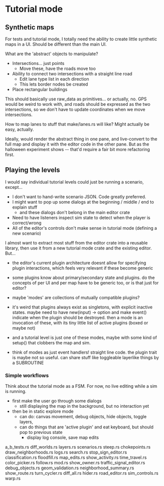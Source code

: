 # Tutorial mode

## Synthetic maps

For tests and tutorial mode, I totally need the ability to create little
synthetic maps in a UI. Should be different than the main UI.

What are the 'abstract' objects to manipulate?

- Intersections... just points
	- Move these, have the roads move too
- Ability to connect two intersections with a straight line road
	- Edit lane type list in each direction
	- This lets border nodes be created
- Place rectangular buildings

This should basically use raw_data as primitives... or actually, no. GPS would
be weird to work with, and roads should be expressed as the two intersections,
so we don't have to update coordinates when we move intersections.

How to map lanes to stuff that make/lanes.rs will like? Might actually be easy,
actually.

Ideally, would render the abstract thing in one pane, and live-convert to the
full map and display it with the editor code in the other pane. But as the
halloween experiment shows -- that'd require a fair bit more refactoring first.

## Playing the levels

I would say individual tutorial levels could just be running a scenario, except...

- I don't want to hand-write scenario JSON. Code greatly preferred.
- I might want to pop up some dialogs at the beginning / middle / end to explain stuff
	- and these dialogs don't belong in the main editor crate
- Need to have listeners inspect sim state to detect when the player is correct/wrong
- All of the editor's controls don't make sense in tutorial mode (defining a new scenario)

I almost want to extract most stuff from the editor crate into a reusable
library, then use it from a new tutorial mode crate and the existing editor. But...

- the editor's current plugin architecture doesnt allow for specifying plugin
  interactions, which feels very relevant if these become generic
- some plugins know about primary/secondary state and plugins. do the concepts
  of per UI and per map have to be generic too, or is that just for editor?

- maybe 'modes' are collections of mutually compatible plugins?
- it's weird that plugins always exist as singletons, with explicit inactive states. maybe need to have new(input) -> option<plugin> and make event() indicate when the plugin should be destroyed. then a mode is an invocation of these, with its tiny little list of active plugins (boxed or maybe not)
- and a tutorial level is just one of these modes, maybe with some kind of setup() that clobbers the map and sim.
- think of modes as just event handlers! straight line code. the plugin trait is maybe not so useful. can share stuff like toggleable layerlike things by a SUBROUTINE

### Simple workflows

Think about the tutorial mode as a FSM. For now, no live editing while a sim is running.

- first make the user go through some dialogs
	- still displaying the map in the background, but no interaction yet
- then be in static explore mode
	- can do: canvas movement, debug objects, hide objects, toggle layers, 
	- can do things that are 'active plugin' and eat keyboard, but should pop to previous state
		- display log console, save map edits


a_b_tests.rs       diff_worlds.rs         layers.rs                scenarios.rs      steep.rs
chokepoints.rs     draw_neighborhoods.rs  logs.rs                  search.rs         stop_sign_editor.rs
classification.rs  floodfill.rs           map_edits.rs             show_activity.rs  time_travel.rs
color_picker.rs    follow.rs              mod.rs                   show_owner.rs     traffic_signal_editor.rs
debug_objects.rs   geom_validation.rs     neighborhood_summary.rs  show_route.rs     turn_cycler.rs
diff_all.rs        hider.rs               road_editor.rs           sim_controls.rs   warp.rs
